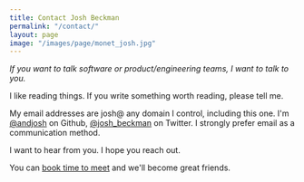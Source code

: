```yaml
---
title: Contact Josh Beckman
permalink: "/contact/"
layout: page
image: "/images/page/monet_josh.jpg"
---
```


_If you want to talk software or product/engineering teams, I want to talk to you._

I like reading things. If you write something worth reading, please tell me.

My email addresses are josh@ any domain I control, including this one. I'm [@andjosh](//github.com/andjosh) on Github, [@josh_beckman](//twitter.com/josh_beckman) on Twitter. I strongly prefer email as a communication method. 

I want to hear from you. I hope you reach out.

You can [book time to meet](//calendly.com/andjosh/30min) and we'll become great friends.
